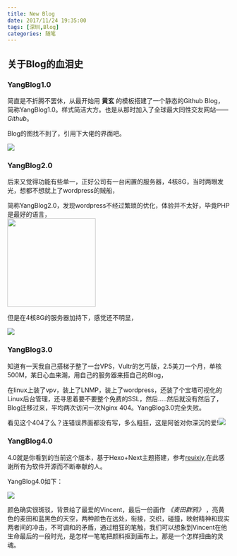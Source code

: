 ```yaml
---
title: New Blog
date: 2017/11/24 19:35:00
tags: [深圳,Blog]
categories: 随笔
---
```


## 关于Blog的血泪史

### YangBlog1.0

简直是不折腾不罢休，从最开始用 **黄玄** 的模板搭建了一个静态的Github Blog，简称YangBlog1.0。样式简洁大方。也是从那时加入了全球最大同性交友网站—— *Github*。

Blog的图找不到了，引用下大佬的界面吧。

<img id="YangBlog1" src="http://oyo2a85eo.bkt.clouddn.com//post/newblog/yangblog_1.png">

### YangBlog2.0

后来又觉得功能有些单一，正好公司有一台闲置的服务器，4核8G，当时两眼发光，想都不想就上了wordpress的贼船，
<!-- more -->
简称YangBlog2.0，发现wordpress不经过繁琐的优化，体验并不太好，毕竟PHP是最好的语言，<br>
<img src="http://oyo2a85eo.bkt.clouddn.com//post/newblog/huaji.jpg" height="200" width="200">

但是在4核8G的服务器加持下，感觉还不明显，

<img id="YangBlog2" src="http://oyo2a85eo.bkt.clouddn.com//post/newblog/yangblog_2.png">

### YangBlog3.0

知道有一天我自己搭梯子整了一台VPS，Vultr的乞丐版，2.5美刀一个月，单核500M，某日心血来潮，用自己的服务器来搭自己的Blog，

在linux上装了vpv，装上了LNMP，装上了wordpress，还装了个宝塔可视化的Linux后台管理，还寻思着要不要整个免费的SSL，然后.....然后就没有然后了，Blog迁移过来，平均两次访问一次Nginx 404。YangBlog3.0完全失败。

看见这个404了么？连错误界面都没有写，多么粗狂，这是阿爸对你深沉的爱!<img id="nginx404" src="http://oyo2a85eo.bkt.clouddn.com//post/newblog/nginx_404.png">

### YangBlog4.0

4.0就是你看到的当前这个版本，基于Hexo+Next主题搭建，参考<a href="https://reuixiy.github.io/">reuixiy</a>,在此感谢所有为软件开源而不断奉献的人。

YangBlog4.0如下：

<img id="YangBlog4" src="http://oyo2a85eo.bkt.clouddn.com//post/newblog/yangblog_4%20.png">

颜色确实很斑驳，背景给了最爱的Vincent，最后一份画作 *《麦田群鸦》* ，亮黄色的麦田和蓝黑色的天空，两种颜色在远处，衔接，交织，碰撞，映射精神和现实两者间的冲击，不可调和的矛盾，通过粗狂的笔触，我们可以想象到Vincent在他生命最后的一段时光，是怎样一笔笔把颜料抠到画布上。那是一个怎样扭曲的灵魂。<br>
